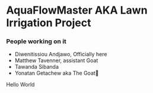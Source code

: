 # AquaFlowMaster AKA Lawn Irrigation Project


### People working on it
- Diwenitissiou Andjawo, Officially here
- Matthew Tavenner, assistant Goat
- Tawanda Sibanda
- Yonatan Getachew aka The Goat🐐 

Hello World
